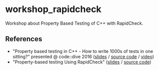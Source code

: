 # workshop_rapidcheck
Workshop about Property Based Testing of C++ with RapidCheck.

## References

- "Property based testing in C++ - How to write 1000s of tests in one sitting?" presented @ code::dive 2016 ([slides](https://cdn2-ecros.pl/event/codedive/files/presentations/2016/Patryk_Malek_Property_based_testing_in_cpp.pdf)
/ [source code](https://github.com/pmalek/rapidcheck_codedive) 
/ [video](https://www.youtube.com/watch?v=aiapg-3vDcQ))
- "Property-based testing Using RapidCheck" ([slides](https://dubzzz.github.io/property-based-testing-cpp/talk/talk.v4.html) / [source code](https://github.com/dubzzz/property-based-testing-cpp))
